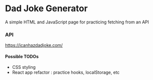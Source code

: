 # Dad Joke Generator

A simple HTML and JavaScript page for practicing fetching from an API

### API

https://icanhazdadjoke.com/

#### Possible TODOs

- CSS styling
- React app refactor : practice hooks, localStorage, etc
